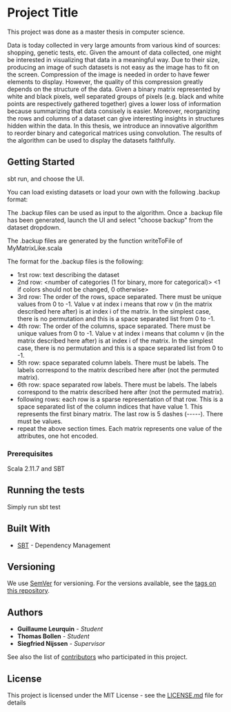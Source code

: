 # Project Title

This project was done as a master thesis in computer science. 

Data is today collected in very large amounts from various kind of sources:
shopping, genetic tests, etc. Given the amount of data collected, one might be
interested in visualizing that data in a meaningful way.
Due to their size, producing an image of such datasets is not easy as the
image has to fit on the screen. Compression of the image is needed in order
to have fewer elements to display. However, the quality of this compression
greatly depends on the structure of the data.
Given a binary matrix represented by white and black pixels, well separated
groups of pixels (e.g. black and white points are respectively gathered together)
gives a lower loss of information because summarizing that data consisely is
easier. Moreover, reorganizing the rows and columns of a dataset can give
interesting insights in structures hidden within the data.
In this thesis, we introduce an innovative algorithm to reorder binary and
categorical matrices using convolution. The results of the algorithm can be used to display the datasets faithfully.

## Getting Started

sbt run, and choose the UI.

You can load existing datasets or load your own with the following .backup format:

The .backup files can be used as input to the algorithm.
Once a .backup file has been generated, launch the UI and select "choose backup" from the dataset dropdown.

The .backup files are generated by the function writeToFile of MyMatrixLike.scala

The format for the .backup files is the following:

* 1rst row:
text describing the dataset
* 2nd row: 
<number of rows> <number of cols> <number of categories (1 for binary, more for categorical)> <1 if colors should not be changed, 0 otherwise>
* 3rd row:
The order of the rows, space separated. There must be <number of rows> unique values from 0 to <number of rows>-1. Value v at index i means that row v (in the matrix described here after) is at index i of the matrix. In the simplest case, there is no permutation and this is a space separated list from 0 to <number of rows>-1. 
* 4th row:
The order of the columns, space separated. There must be <number of columns> unique values from 0 to <number of columns>-1. Value v at index i means that column v (in the matrix described here after) is at index i of the matrix. In the simplest case, there is no permutation and this is a space separated list from 0 to <number of columns>-1.
* 5th row:
space separated column labels. There must be <number of cols> labels. The labels correspond to the matrix described here after (not the permuted matrix).
* 6th row:
space separated row labels. There must be <number of rows> labels. The labels correspond to the matrix described here after (not the permuted matrix).
* <number of rows> following rows:
each row is a sparse representation of that row. This is a space separated list of the column indices that have value 1. This represents the first binary matrix. The last row is 5 dashes (-----). There must be <number of columns> values.
* repeat the above section <number of categories> times. Each matrix represents one value of the attributes, one hot encoded.

### Prerequisites

Scala 2.11.7 and SBT



## Running the tests

Simply run sbt test


## Built With

* [SBT](http://www.scala-sbt.org/) - Dependency Management


## Versioning

We use [SemVer](http://semver.org/) for versioning. For the versions available, see the [tags on this repository](https://github.com/your/project/tags). 

## Authors

* **Guillaume Leurquin** - *Student*
* **Thomas Bollen** - *Student*
* **Siegfried Nijssen**  - *Supervisor*

See also the list of [contributors](https://github.com/your/project/contributors) who participated in this project.

## License

This project is licensed under the MIT License - see the [LICENSE.md](LICENSE.md) file for details
